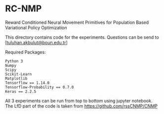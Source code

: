 # RC-NMP

Reward Conditioned Neural Movement Primitives for Population Based Variational Policy Optimization

This directory contains code for the experiments. Questions can be send to [tuluhan.akbulut@boun.edu.tr]

Required Packages:

    Python 3
    Numpy
    Scipy
    Scikit-Learn
    Matplotlib
    Tensorflow == 1.14.0
    Tensorflow-Probability == 0.7.0
    Keras == 2.2.5

All 3 experiments can be run from top to bottom using jupyter notebook. 
The LfD part of the code is taken from https://github.com/rssCNMP/CNMP

